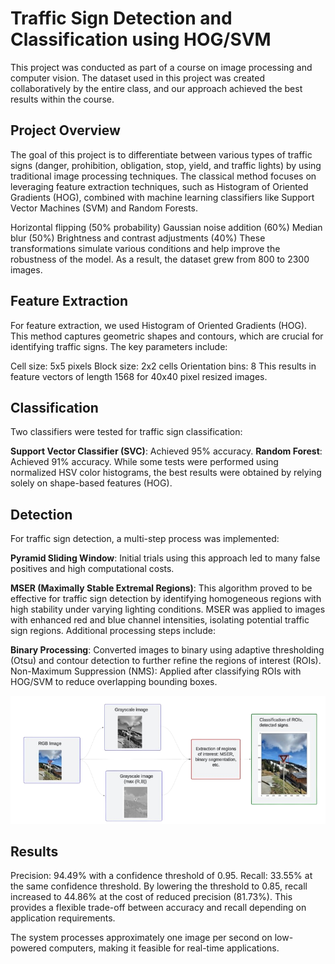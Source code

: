# Traffic Sign Detection and Classification using HOG/SVM
This project was conducted as part of a course on image processing and computer vision. The dataset used in this project was created collaboratively by the entire class, and our approach achieved the best results within the course.
## Project Overview
The goal of this project is to differentiate between various types of traffic signs (danger, prohibition, obligation, stop, yield, and traffic lights) by using traditional image processing techniques. The classical method focuses on leveraging feature extraction techniques, such as Histogram of Oriented Gradients (HOG), combined with machine learning classifiers like Support Vector Machines (SVM) and Random Forests.

Horizontal flipping (50% probability)
Gaussian noise addition (60%)
Median blur (50%)
Brightness and contrast adjustments (40%)
These transformations simulate various conditions and help improve the robustness of the model. As a result, the dataset grew from 800 to 2300 images.

## Feature Extraction
For feature extraction, we used Histogram of Oriented Gradients (HOG). This method captures geometric shapes and contours, which are crucial for identifying traffic signs. The key parameters include:

Cell size: 5x5 pixels
Block size: 2x2 cells
Orientation bins: 8
This results in feature vectors of length 1568 for 40x40 pixel resized images.

## Classification
Two classifiers were tested for traffic sign classification:

**Support Vector Classifier (SVC)**: Achieved 95% accuracy.
**Random Forest**: Achieved 91% accuracy.
While some tests were performed using normalized HSV color histograms, the best results were obtained by relying solely on shape-based features (HOG).

## Detection
For traffic sign detection, a multi-step process was implemented:

**Pyramid Sliding Window**: Initial trials using this approach led to many false positives and high computational costs.

**MSER (Maximally Stable Extremal Regions)**: This algorithm proved to be effective for traffic sign detection by identifying homogeneous regions with high stability under varying lighting conditions. MSER was applied to images with enhanced red and blue channel intensities, isolating potential traffic sign regions.
Additional processing steps include:

**Binary Processing**: Converted images to binary using adaptive thresholding (Otsu) and contour detection to further refine the regions of interest (ROIs).
Non-Maximum Suppression (NMS): Applied after classifying ROIs with HOG/SVM to reduce overlapping bounding boxes.

![Architecture Diagram](figures/schema.png)

## Results
Precision: 94.49% with a confidence threshold of 0.95.
Recall: 33.55% at the same confidence threshold.
By lowering the threshold to 0.85, recall increased to 44.86% at the cost of reduced precision (81.73%). This provides a flexible trade-off between accuracy and recall depending on application requirements.

The system processes approximately one image per second on low-powered computers, making it feasible for real-time applications. 
